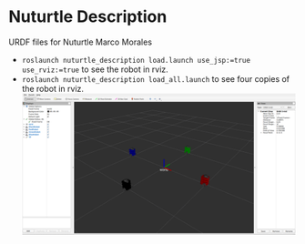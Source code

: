 # Nuturtle  Description
URDF files for Nuturtle Marco Morales
* `roslaunch nuturtle_description load.launch use_jsp:=true use_rviz:=true` to see the robot in rviz.
* `roslaunch nuturtle_description load_all.launch` to see four copies of the robot in rviz.
![](screenshot_of_all_robots_in_rviz_here.png)